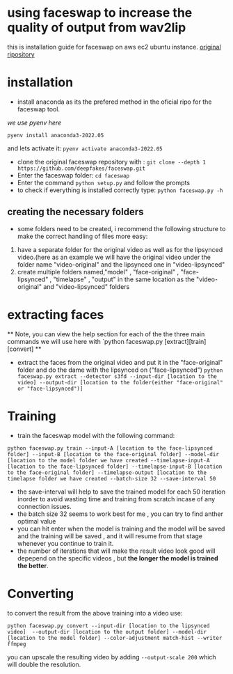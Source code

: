 # using faceswap to increase the quality of output from wav2lip

this is installation guide for faceswap on aws ec2 ubuntu  instance.
[original ripository](https://github.com/deepfakes/faceswap.git)

# installation


- install anaconda as its the prefered method in the oficial ripo for the faceswap tool.

*we use pyenv here*

```pyenv install anaconda3-2022.05```

and lets activate it: `pyenv activate anaconda3-2022.05`

- clone the original faceswap repository with : `git clone --depth 1 https://github.com/deepfakes/faceswap.git`
- Enter the faceswap folder: `cd faceswap`
- Enter the command `python setup.py` and follow the prompts
- to check if everything is installed correctly type: `python faceswap.py -h`

## creating the necessary folders
- some folders need to be created, i recommend the following structure to make the correct handling of files more easy:
1. have a separate folder for the original video as well as for the lipsynced video.(here as an example we will have the original video under the folder name "video-original" and the lipsynced one in "video-lipsynced"
2. create multiple folders named,"model" , "face-original" , "face-lipsynced" , "timelapse" , "output" in the same location as the "video-original" and "video-lipsynced" folders

# extracting faces
** Note, you can view the help section for each of the the three main commands we will use here with `python faceswap.py [extract][train][convert] **
- extract the faces from the original video and put it in the "face-original" folder and do the dame with the lipsynced on ("face-lipsynced")
```python faceswap.py extract --detector s3fd --input-dir [location to the video] --output-dir [location to the folder(either "face-original" or "face-lipsynced")] ```

# Training 

- train the faceswap model with the following command:
```
python faceswap.py train --input-A [location to the face-lipsynced folder] --input-B [location to the face-original folder] --model-dir [location to the model folder we have created --timelapse-input-A [location to the face-lipsynced folder] --timelapse-input-B [location to the face-original folder] --timelapse-output [location to the timelapse folder we have created --batch-size 32 --save-interval 50
```
- the save-interval will help to save the trained model for each 50 iteration inorder to avoid wasting time and training from scratch incase of any connection issues. 
- the batch size 32 seems to work best for me , you can try to find anther optimal value
- you can hit enter when the model is training and the model will be saved and the training will be saved , and it will resume from that stage whenever you continue to train it.
- the number of iterations that will make the result video look good will depepend on the specific videos , but **the longer the model is trained the better**. 

# Converting

to convert the result from the above training into a video use:
```
python faceswap.py convert --input-dir [location to the lipsynced video]  --output-dir [location to the output folder] --model-dir [location to the model folder] --color-adjustment match-hist --writer ffmpeg

```
you can upscale the resulting video by adding `--output-scale 200` which will double the resolution. 


